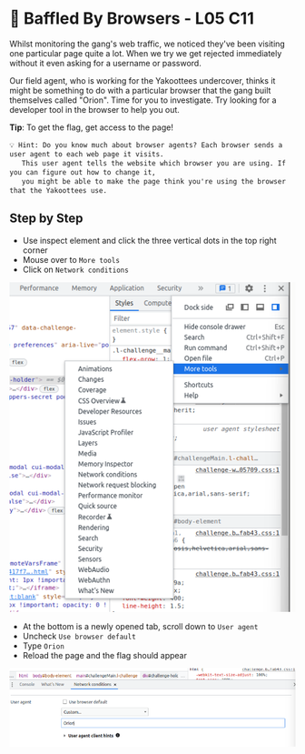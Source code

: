 # 🌌 Baffled By Browsers - L05 C11

Whilst monitoring the gang's web traffic, we noticed they've been visiting one particular page quite a lot. When we try we get rejected immediately without it even asking for a username or password.

Our field agent, who is working for the Yakoottees undercover, thinks it might be something to do with a particular browser that the gang built themselves called "Orion". Time for you to investigate. Try looking for a developer tool in the browser to help you out.

**Tip**: To get the flag, get access to the page! 

```
💡 Hint: Do you know much about browser agents? Each browser sends a user agent to each web page it visits.
   This user agent tells the website which browser you are using. If you can figure out how to change it,
   you might be able to make the page think you're using the browser that the Yakoottees use.
```

## Step by Step

- Use inspect element and click the three vertical dots in the top right corner
- Mouse over to `More tools`
- Click on `Network conditions`

![picture of the tab navigation](/assets/baffledbybrowsers1.png)

- At the bottom is a newly opened tab, scroll down to `User agent`
- Uncheck `Use browser default`
- Type `Orion`
- Reload the page and the flag should appear

![picture of the user agent box](/assets/baffledbybrowsers2.png)

